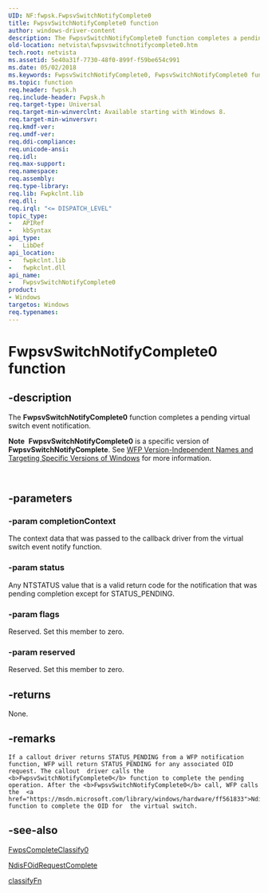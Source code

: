 ```yaml
---
UID: NF:fwpsk.FwpsvSwitchNotifyComplete0
title: FwpsvSwitchNotifyComplete0 function
author: windows-driver-content
description: The FwpsvSwitchNotifyComplete0 function completes a pending virtual switch event notification.Note  FwpsvSwitchNotifyComplete0 is a specific version of FwpsvSwitchNotifyComplete.
old-location: netvista\fwpsvswitchnotifycomplete0.htm
tech.root: netvista
ms.assetid: 5e40a31f-7730-48f0-899f-f59be654c991
ms.date: 05/02/2018
ms.keywords: FwpsvSwitchNotifyComplete0, FwpsvSwitchNotifyComplete0 function [Network Drivers Starting with Windows Vista], fwpsk/FwpsvSwitchNotifyComplete0, netvista.fwpsvswitchnotifycomplete0
ms.topic: function
req.header: fwpsk.h
req.include-header: Fwpsk.h
req.target-type: Universal
req.target-min-winverclnt: Available starting with Windows 8.
req.target-min-winversvr: 
req.kmdf-ver: 
req.umdf-ver: 
req.ddi-compliance: 
req.unicode-ansi: 
req.idl: 
req.max-support: 
req.namespace: 
req.assembly: 
req.type-library: 
req.lib: Fwpkclnt.lib
req.dll: 
req.irql: "<= DISPATCH_LEVEL"
topic_type:
-	APIRef
-	kbSyntax
api_type:
-	LibDef
api_location:
-	fwpkclnt.lib
-	fwpkclnt.dll
api_name:
-	FwpsvSwitchNotifyComplete0
product:
- Windows
targetos: Windows
req.typenames: 
---
```


# FwpsvSwitchNotifyComplete0 function


## -description


The <b>FwpsvSwitchNotifyComplete0</b> function completes a pending virtual switch event notification.<div class="alert"><b>Note</b>  <b>FwpsvSwitchNotifyComplete0</b> is a specific version of <b>FwpsvSwitchNotifyComplete</b>. See <a href="https://msdn.microsoft.com/FBDF53E5-F7DE-4DEB-AC18-6D2BB59FE670">WFP Version-Independent Names and Targeting Specific Versions of Windows</a> for more information.</div>
<div> </div>



## -parameters




### -param completionContext

The context data that was  passed to the callback driver from the virtual switch event notify function.


### -param status

Any NTSTATUS value that is a valid return code for the notification that was pending completion except for STATUS_PENDING.


### -param flags

Reserved. Set this member to zero.


### -param reserved

Reserved. Set this member to zero.


## -returns



None.




## -remarks




    If a callout driver returns STATUS_PENDING from a WFP notification function, WFP will return STATUS_PENDING for any associated OID request. The callout  driver calls the <b>FwpsvSwitchNotifyComplete0</b> function to complete the pending operation. After the <b>FwpsvSwitchNotifyComplete0</b> call, WFP calls the  <a href="https://msdn.microsoft.com/library/windows/hardware/ff561833">NdisFOidRequestComplete</a> function to complete the OID for  the virtual switch.
   




## -see-also




<a href="https://msdn.microsoft.com/library/windows/hardware/ff551150">FwpsCompleteClassify0</a>



<a href="https://msdn.microsoft.com/library/windows/hardware/ff561833">NdisFOidRequestComplete</a>



<a href="https://msdn.microsoft.com/library/windows/hardware/ff544887">classifyFn</a>
 

 

